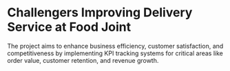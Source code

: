 # Challengers Improving Delivery Service at Food Joint
The project aims to enhance business efficiency, customer satisfaction, and competitiveness by implementing KPI tracking systems for critical areas like order value, customer retention, and revenue growth.
